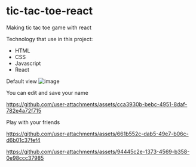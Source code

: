 # tic-tac-toe-react
Making tic tac toe game with react

Technology that use in this project:
- HTML
- CSS
- Javascript
- React

Default view
![image](https://github.com/user-attachments/assets/2670125d-b96f-4d71-826d-b83968c5bf18)

You can edit and save your name


https://github.com/user-attachments/assets/cca3930b-bebc-4951-8daf-782e4a72f715

Play with your friends


https://github.com/user-attachments/assets/661b552c-dab5-49e7-b06c-d6b01c37fef4


https://github.com/user-attachments/assets/94445c2e-1373-4569-b358-0e98ccc37985




